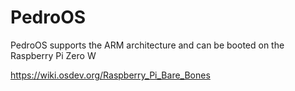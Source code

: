 # PedroOS

PedroOS supports the ARM architecture and can be booted on the Raspberry Pi Zero W

https://wiki.osdev.org/Raspberry_Pi_Bare_Bones

